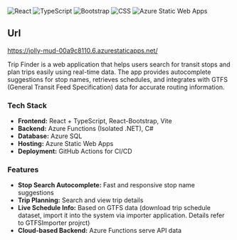 ![React](https://img.shields.io/badge/Frontend-React-blue)
![TypeScript](https://img.shields.io/badge/Language-TypeScript-lightblue)
![Bootstrap](https://img.shields.io/badge/UI-Bootstrap-purple)
![CSS](https://img.shields.io/badge/Style-CSS-264de4?logo=css3&logoColor=white&style=flat)
![Azure Static Web Apps](https://img.shields.io/badge/Hosting-Azure_Static_Web_Apps-0078D4)

## Url
https://jolly-mud-00a9c8110.6.azurestaticapps.net/



Trip Finder is a web application that helps users search for transit stops and plan trips easily using real-time data. The app provides autocomplete suggestions for stop names, retrieves schedules, and integrates with GTFS (General Transit Feed Specification) data for accurate routing information.

### Tech Stack

- **Frontend:** React + TypeScript, React-Bootstrap, Vite
- **Backend:** Azure Functions (Isolated .NET), C#
- **Database:** Azure SQL
- **Hosting:** Azure Static Web Apps  
- **Deployment:** GitHub Actions for CI/CD  

### Features

- **Stop Search Autocomplete:** Fast and responsive stop name suggestions
- **Trip Planning:** Search and view trip details
- **Live Schedule Info:** Based on GTFS data (download trip schedule dataset, import it into the system via importer application.  Details refer to GTFSImporter projrct)
- **Cloud-based Backend:** Azure Functions serve API data


